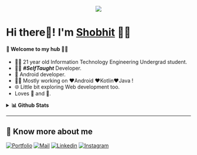 
<p align="center">
  <img src="https://raw.githubusercontent.com/sagar-viradiya/sagar-viradiya/master/resources/banner.png"/>
</p>

# Hi there👋! I'm [Shobhit]() 🙋‍♂️

#### 🎍 Welcome to my hub 👨‍💻

- 👨‍🎓 21 year old Information Technology Engineering Undergrad student.
- 👨‍💻 ***#SelfTaught*** Developer.
- 📱 Android developer.
- 👨‍💻 Mostly working on ❤️Android ❤️Kotlin❤️Java !
- 🌐 Little bit exploring Web development too.
- Loves 🏀 and 🎵.

<details>
  <summary><b>📊 Github Stats</b></summary>
  <img align="center" src="https://github-readme-stats.vercel.app/api?username=shobhit24&&show_icons=true&title_color=ffffff&icon_color=87ceeb&text_color=daf7dc&bg_color=002366&show_icons=true&theme=dracula&line_height=27" alt="Shobhit Goswami github stats"/>
</details>

---

## 🔗 Know more about me 

[![Portfolio](https://img.shields.io/badge/-Portfolio-black?style=for-the-badge&logo=google-chrome&logoColor=white)]()
[![Mail](https://img.shields.io/badge/-Say%20Hi!-black?style=for-the-badge&logo=gmail)](mailto:shobhitgoswami99@gmail.com)
[![Linkedin](https://img.shields.io/badge/-shobhit24-black?style=for-the-badge&logo=Linkedin)](https://www.linkedin.com/in/shobhit24/)
[![Instagram](https://img.shields.io/badge/-shobhitgoswami99-black?style=for-the-badge&logo=instagram)](https://www.instagram.com/shobhitgoswami99/)
